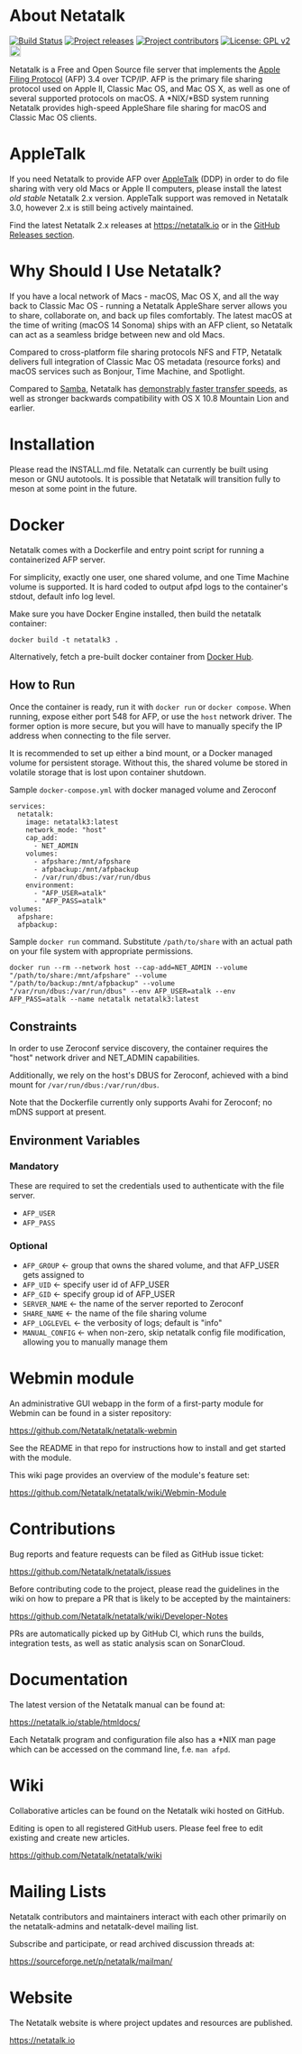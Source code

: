 # About Netatalk

[![Build Status](https://github.com/Netatalk/netatalk/actions/workflows/build.yml/badge.svg)](https://github.com/Netatalk/netatalk/actions/workflows/build.yml)
[![Project releases](https://img.shields.io/github/release/Netatalk/netatalk)](https://github.com/Netatalk/netatalk/releases)
[![Project contributors](https://img.shields.io/github/contributors/Netatalk/netatalk)](https://github.com/Netatalk/netatalk/graphs/contributors)
[![License: GPL v2](https://img.shields.io/github/license/Netatalk/netatalk)](https://github.com/Netatalk/netatalk/blob/main/COPYING)
[<img src="https://sonarcloud.io/images/project_badges/sonarcloud-orange.svg" height="20" />](https://sonarcloud.io/summary/overall?id=Netatalk_netatalk)

Netatalk is a Free and Open Source file server that implements the [Apple Filing Protocol](https://en.wikipedia.org/wiki/Apple_Filing_Protocol) (AFP) 3.4 over TCP/IP.
AFP is the primary file sharing protocol used on Apple II, Classic Mac OS, and Mac OS X, as well as one of several supported protocols on macOS.
A *NIX/*BSD system running Netatalk provides high-speed AppleShare file sharing for macOS and Classic Mac OS clients.

# AppleTalk

If you need Netatalk to provide AFP over [AppleTalk](https://en.wikipedia.org/wiki/AppleTalk) (DDP) in order to do file sharing with very old Macs or Apple II computers, please install the latest *old stable* Netatalk 2.x version.
AppleTalk support was removed in Netatalk 3.0, however 2.x is still being actively maintained.

Find the latest Netatalk 2.x releases at https://netatalk.io or in the [GitHub Releases section](https://github.com/Netatalk/netatalk/releases?q=%22Netatalk+2%22&expanded=false).

# Why Should I Use Netatalk?

If you have a local network of Macs - macOS, Mac OS X, and all the way back to Classic Mac OS -
running a Netatalk AppleShare server allows you to share, collaborate on, and back up files comfortably.
The latest macOS at the time of writing (macOS 14 Sonoma) ships with an AFP client,
so Netatalk can act as a seamless bridge between new and old Macs.

Compared to cross-platform file sharing protocols NFS and FTP, Netatalk delivers full integration
of Classic Mac OS metadata (resource forks) and macOS services such as Bonjour, Time Machine, and Spotlight.

Compared to [Samba](https://www.samba.org/), Netatalk has [demonstrably faster transfer speeds](https://github.com/Netatalk/netatalk/wiki/Benchmarks), as well as stronger backwards compatibility with OS X 10.8 Mountain Lion and earlier.

# Installation

Please read the INSTALL.md file. Netatalk can currently be built using meson or GNU autotools. It is possible that Netatalk will transition fully to meson at some point in the future.

# Docker

Netatalk comes with a Dockerfile and entry point script for running a containerized AFP server.

For simplicity, exactly one user, one shared volume, and one Time Machine volume is supported. It is hard coded to output afpd logs to the container's stdout, default info log level.

Make sure you have Docker Engine installed, then build the netatalk container:

```
docker build -t netatalk3 .
```

Alternatively, fetch a pre-built docker container from [Docker Hub](https://hub.docker.com/u/netatalk).

## How to Run

Once the container is ready, run it with `docker run` or `docker compose`.
When running, expose either port 548 for AFP, or use the `host` network driver.
The former option is more secure, but you will have to manually specify the IP address when connecting to the file server.

It is recommended to set up either a bind mount, or a Docker managed volume for persistent storage.
Without this, the shared volume be stored in volatile storage that is lost upon container shutdown.

Sample `docker-compose.yml` with docker managed volume and Zeroconf

```
services:
  netatalk:
    image: netatalk3:latest
    network_mode: "host"
    cap_add:
      - NET_ADMIN
    volumes:
      - afpshare:/mnt/afpshare
      - afpbackup:/mnt/afpbackup
      - /var/run/dbus:/var/run/dbus
    environment:
      - "AFP_USER=atalk"
      - "AFP_PASS=atalk"
volumes:
  afpshare:
  afpbackup:
```

Sample `docker run` command. Substitute `/path/to/share` with an actual path on your file system with appropriate permissions.

```
docker run --rm --network host --cap-add=NET_ADMIN --volume "/path/to/share:/mnt/afpshare" --volume "/path/to/backup:/mnt/afpbackup" --volume "/var/run/dbus:/var/run/dbus" --env AFP_USER=atalk --env AFP_PASS=atalk --name netatalk netatalk3:latest
```

## Constraints

In order to use Zeroconf service discovery, the container requires the "host" network driver and NET_ADMIN capabilities.

Additionally, we rely on the host's DBUS for Zeroconf, achieved with a bind mount for `/var/run/dbus:/var/run/dbus`.

Note that the Dockerfile currently only supports Avahi for Zeroconf; no mDNS support at present.

## Environment Variables

### Mandatory

These are required to set the credentials used to authenticate with the file server.

- `AFP_USER`
- `AFP_PASS`

### Optional

- `AFP_GROUP` <- group that owns the shared volume, and that AFP_USER gets assigned to
- `AFP_UID` <- specify user id of AFP_USER
- `AFP_GID` <- specify group id of AFP_USER
- `SERVER_NAME` <- the name of the server reported to Zeroconf
- `SHARE_NAME` <- the name of the file sharing volume
- `AFP_LOGLEVEL` <- the verbosity of logs; default is "info"
- `MANUAL_CONFIG` <- when non-zero, skip netatalk config file modification, allowing you to manually manage them

# Webmin module

An administrative GUI webapp in the form of a first-party module for Webmin can be found in a sister repository:

https://github.com/Netatalk/netatalk-webmin

See the README in that repo for instructions how to install and get started with the module.

This wiki page provides an overview of the module's feature set:

https://github.com/Netatalk/netatalk/wiki/Webmin-Module

# Contributions

Bug reports and feature requests can be filed as GitHub issue ticket:

https://github.com/Netatalk/netatalk/issues

Before contributing code to the project, please read the guidelines in the wiki on how to prepare a PR that is likely to be accepted by the maintainers:

https://github.com/Netatalk/netatalk/wiki/Developer-Notes

PRs are automatically picked up by GitHub CI, which runs the builds, integration tests, as well as static analysis scan on SonarCloud.

# Documentation

The latest version of the Netatalk manual can be found at:

https://netatalk.io/stable/htmldocs/

Each Netatalk program and configuration file also has a *NIX man page which can be accessed on the command line, f.e. `man afpd`.

# Wiki

Collaborative articles can be found on the Netatalk wiki hosted on GitHub.

Editing is open to all registered GitHub users. Please feel free to edit existing and create new articles.

https://github.com/Netatalk/netatalk/wiki

# Mailing Lists

Netatalk contributors and maintainers interact with each other primarily on the netatalk-admins and netatalk-devel mailing list.

Subscribe and participate, or read archived discussion threads at:

https://sourceforge.net/p/netatalk/mailman/

# Website

The Netatalk website is where project updates and resources are published.

https://netatalk.io

